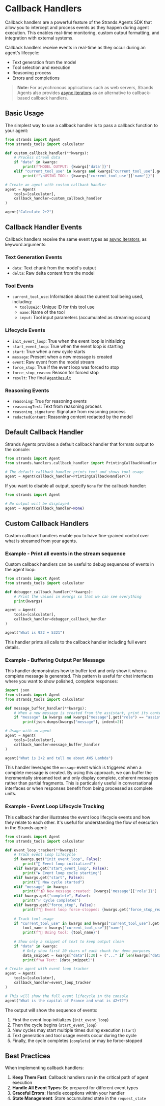 # Callback Handlers

Callback handlers are a powerful feature of the Strands Agents SDK that allow you to intercept and process events as they happen during agent execution. This enables real-time monitoring, custom output formatting, and integration with external systems.

Callback handlers receive events in real-time as they occur during an agent's lifecycle:

- Text generation from the model
- Tool selection and execution
- Reasoning process
- Errors and completions

> **Note:** For asynchronous applications such as web servers, Strands Agents also provides [async iterators](./async-iterators.md) as an alternative to callback-based callback handlers.

## Basic Usage

The simplest way to use a callback handler is to pass a callback function to your agent:

```python
from strands import Agent
from strands_tools import calculator

def custom_callback_handler(**kwargs):
    # Process stream data
    if "data" in kwargs:
        print(f"MODEL OUTPUT: {kwargs['data']}")
    elif "current_tool_use" in kwargs and kwargs["current_tool_use"].get("name"):
        print(f"\nUSING TOOL: {kwargs['current_tool_use']['name']}")

# Create an agent with custom callback handler
agent = Agent(
    tools=[calculator],
    callback_handler=custom_callback_handler
)

agent("Calculate 2+2")
```

## Callback Handler Events

Callback handlers receive the same event types as [async iterators](./async-iterators.md#event-types), as keyword arguments:

### Text Generation Events

- `data`: Text chunk from the model's output
- `delta`: Raw delta content from the model

### Tool Events

- `current_tool_use`: Information about the current tool being used, including:
    - `toolUseId`: Unique ID for this tool use
    - `name`: Name of the tool
    - `input`: Tool input parameters (accumulated as streaming occurs)

### Lifecycle Events

- `init_event_loop`: True when the event loop is initializing
- `start_event_loop`: True when the event loop is starting
- `start`: True when a new cycle starts
- `message`: Present when a new message is created
- `event`: Raw event from the model stream
- `force_stop`: True if the event loop was forced to stop
- `force_stop_reason`: Reason for forced stop
- `result`: The final [`AgentResult`](../../../api-reference/agent.md#strands.agent.agent_result.AgentResult)

### Reasoning Events

- `reasoning`: True for reasoning events
- `reasoningText`: Text from reasoning process
- `reasoning_signature`: Signature from reasoning process
- `redactedContent`: Reasoning content redacted by the model

## Default Callback Handler

Strands Agents provides a default callback handler that formats output to the console:

```python
from strands import Agent
from strands.handlers.callback_handler import PrintingCallbackHandler

# The default callback handler prints text and shows tool usage
agent = Agent(callback_handler=PrintingCallbackHandler())
```

If you want to disable all output, specify `None` for the callback handler:

```python
from strands import Agent

# No output will be displayed
agent = Agent(callback_handler=None)
```

## Custom Callback Handlers

Custom callback handlers enable you to have fine-grained control over what is streamed from your agents.

### Example - Print all events in the stream sequence

Custom callback handlers can be useful to debug sequences of events in the agent loop:

```python
from strands import Agent
from strands_tools import calculator

def debugger_callback_handler(**kwargs):
    # Print the values in kwargs so that we can see everything
    print(kwargs)

agent = Agent(
    tools=[calculator],
    callback_handler=debugger_callback_handler
)

agent("What is 922 + 5321")
```

This handler prints all calls to the callback handler including full event details.

### Example - Buffering Output Per Message

This handler demonstrates how to buffer text and only show it when a complete message is generated. This pattern is useful for chat interfaces where you want to show polished, complete responses:

```python
import json
from strands import Agent
from strands_tools import calculator

def message_buffer_handler(**kwargs):
    # When a new message is created from the assistant, print its content
    if "message" in kwargs and kwargs["message"].get("role") == "assistant":
        print(json.dumps(kwargs["message"], indent=2))

# Usage with an agent
agent = Agent(
    tools=[calculator],
    callback_handler=message_buffer_handler
)

agent("What is 2+2 and tell me about AWS Lambda")
```

This handler leverages the `message` event which is triggered when a complete message is created. By using this approach, we can buffer the incrementally streamed text and only display complete, coherent messages rather than partial fragments. This is particularly useful in conversational interfaces or when responses benefit from being processed as complete units.

### Example - Event Loop Lifecycle Tracking

This callback handler illustrates the event loop lifecycle events and how they relate to each other. It's useful for understanding the flow of execution in the Strands agent:

```python
from strands import Agent
from strands_tools import calculator

def event_loop_tracker(**kwargs):
    # Track event loop lifecycle
    if kwargs.get("init_event_loop", False):
        print("🔄 Event loop initialized")
    elif kwargs.get("start_event_loop", False):
        print("▶️ Event loop cycle starting")
    elif kwargs.get("start", False):
        print("📝 New cycle started")
    elif "message" in kwargs:
        print(f"📬 New message created: {kwargs['message']['role']}")
    elif kwargs.get("complete", False):
        print("✅ Cycle completed")
    elif kwargs.get("force_stop", False):
        print(f"🛑 Event loop force-stopped: {kwargs.get('force_stop_reason', 'unknown reason')}")
        
    # Track tool usage
    if "current_tool_use" in kwargs and kwargs["current_tool_use"].get("name"):
        tool_name = kwargs["current_tool_use"]["name"]
        print(f"🔧 Using tool: {tool_name}")
    
    # Show only a snippet of text to keep output clean
    if "data" in kwargs:
        # Only show first 20 chars of each chunk for demo purposes
        data_snippet = kwargs["data"][:20] + ("..." if len(kwargs["data"]) > 20 else "")
        print(f"📟 Text: {data_snippet}")

# Create agent with event loop tracker
agent = Agent(
    tools=[calculator],
    callback_handler=event_loop_tracker
)

# This will show the full event lifecycle in the console
agent("What is the capital of France and what is 42+7?")
```

The output will show the sequence of events:

1. First the event loop initializes (`init_event_loop`)
2. Then the cycle begins (`start_event_loop`)
3. New cycles may start multiple times during execution (`start`)
4. Text generation and tool usage events occur during the cycle
5. Finally, the cycle completes (`complete`) or may be force-stopped

## Best Practices

When implementing callback handlers:

1. **Keep Them Fast**: Callback handlers run in the critical path of agent execution
2. **Handle All Event Types**: Be prepared for different event types
3. **Graceful Errors**: Handle exceptions within your handler
4. **State Management**: Store accumulated state in the `request_state`